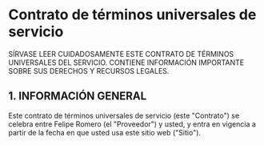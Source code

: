 # Contrato de términos universales de servicio

SÍRVASE LEER CUIDADOSAMENTE ESTE CONTRATO DE TÉRMINOS UNIVERSALES DEL SERVICIO.
CONTIENE INFORMACIÓN IMPORTANTE SOBRE SUS DERECHOS Y RECURSOS LEGALES.

## 1. INFORMACIÓN GENERAL

Este contrato de términos universales de servicio (este "Contrato") se celebra entre
Felipe Romero (el "Proveedor") y usted, y entra en vigencia a partir de la fecha en que
usted usa este sitio web ("Sitio").
